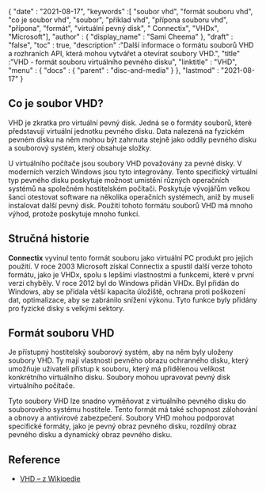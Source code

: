 {
  "date" : "2021-08-17",
  "keywords" :[ "soubor vhd", "formát souboru vhd", "co je soubor vhd", "soubor", "příklad vhd", "přípona souboru vhd", "přípona", "formát", "virtuální pevný disk", " Connectix", "VHDx", "Microsoft"],
  "author" : {
    "display_name" : "Sami Cheema"
},
  "draft" : "false",
   "toc" : true,
  "description" :"Další informace o formátu souborů VHD a rozhraních API, která mohou vytvářet a otevírat soubory VHD.",
  "title" :"VHD - formát souboru virtuálního pevného disku",
  "linktitle" : "VHD",
  "menu" : {
    "docs" : {
      "parent" : "disc-and-media"
}
},
  "lastmod" : "2021-08-17"
}

## Co je soubor VHD?

VHD je zkratka pro virtuální pevný disk. Jedná se o formáty souborů, které představují virtuální jednotku pevného disku. Data nalezená na fyzickém pevném disku na něm mohou být zahrnuta stejně jako oddíly pevného disku a souborový systém, který obsahuje složky.

U virtuálního počítače jsou soubory VHD považovány za pevné disky. V moderních verzích Windows jsou tyto integrovány. Tento specifický virtuální typ pevného disku poskytuje možnost umístění různých operačních systémů na společném hostitelském počítači. Poskytuje vývojářům velkou šanci otestovat software na několika operačních systémech, aniž by museli instalovat další pevný disk. Použití tohoto formátu souborů VHD má mnoho výhod, protože poskytuje mnoho funkcí.


## Stručná historie ##

**Connectix** vyvinul tento formát souboru jako virtuální PC produkt pro jejich použití. V roce 2003 Microsoft získal Connectix a spustil další verze tohoto formátu, jako je VHDx, spolu s lepšími vlastnostmi a funkcemi, které v první verzi chyběly. V roce 2012 byl do Windows přidán VHDx. Byl přidán do Windows, aby se přidala větší kapacita úložiště, ochrana proti poškození dat, optimalizace, aby se zabránilo snížení výkonu. Tyto funkce byly přidány pro fyzické disky s velkými sektory.

## Formát souboru VHD ##

Je přístupný hostitelský souborový systém, aby na něm byly uloženy soubory VHD. Ty mají vlastnosti pevného obrazu ochranného disku, který umožňuje uživateli přístup k souboru, který má přidělenou velikost konkrétního virtuálního disku. Soubory mohou upravovat pevný disk virtuálního počítače.

Tyto soubory VHD lze snadno vyměňovat z virtuálního pevného disku do souborového systému hostitele. Tento formát má také schopnost zálohování a obnovy a antivirové zabezpečení. Soubory VHD mohou podporovat specifické formáty, jako je pevný obraz pevného disku, rozdílný obraz pevného disku a dynamický obraz pevného disku.


## Reference ##

* [VHD – z Wikipedie](https://en.wikipedia.org/wiki/VHD_(file_format))


